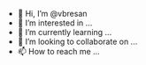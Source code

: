 - 👋 Hi, I’m @vbresan
- 👀 I’m interested in ...
- 🌱 I’m currently learning ...
- 💞️ I’m looking to collaborate on ...
- 📫 How to reach me ...

<!---
vbresan/vbresan is a ✨ special ✨ repository because its `README.md` (this file) appears on your GitHub profile.
You can click the Preview link to take a look at your changes.
--->
